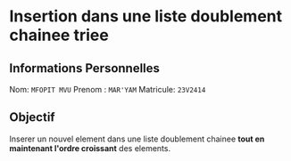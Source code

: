 # Insertion dans une liste doublement chainee triee

## Informations Personnelles

Nom: `MFOPIT MVU`
Prenom : `MAR'YAM`
Matricule: `23V2414`

## Objectif
Inserer un nouvel element dans une liste doublement chainee **tout en maintenant l'ordre croissant** des elements.

